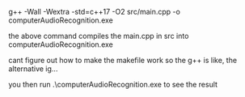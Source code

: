 g++ -Wall -Wextra -std=c++17 -O2 src/main.cpp -o computerAudioRecognition.exe 

the above command compiles the main.cpp in src into computerAudioRecognition.exe 

cant figure out how to make the makefile work so the g++ is like, the alternative ig...

you then run .\computerAudioRecognition.exe to see the result

